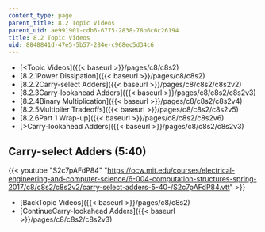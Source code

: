 ```yaml
---
content_type: page
parent_title: 8.2 Topic Videos
parent_uid: ae991901-cdb6-6775-2838-78b6c6c26194
title: 8.2 Topic Videos
uid: 8848841d-47e5-5b57-284e-c968ec5d34c6
---
```


*   [<Topic Videos]({{< baseurl >}}/pages/c8/c8s2)
*   [8.2.1Power Dissipation]({{< baseurl >}}/pages/c8/c8s2)
*   [8.2.2Carry-select Adders]({{< baseurl >}}/pages/c8/c8s2/c8s2v2)
*   [8.2.3Carry-lookahead Adders]({{< baseurl >}}/pages/c8/c8s2/c8s2v3)
*   [8.2.4Binary Multiplication]({{< baseurl >}}/pages/c8/c8s2/c8s2v4)
*   [8.2.5Multiplier Tradeoffs]({{< baseurl >}}/pages/c8/c8s2/c8s2v5)
*   [8.2.6Part 1 Wrap-up]({{< baseurl >}}/pages/c8/c8s2/c8s2v6)
*   [\>Carry-lookahead Adders]({{< baseurl >}}/pages/c8/c8s2/c8s2v3)

Carry-select Adders (5:40)
--------------------------

{{< youtube "S2c7pAFdP84" "https://ocw.mit.edu/courses/electrical-engineering-and-computer-science/6-004-computation-structures-spring-2017/c8/c8s2/c8s2v2/carry-select-adders-5-40-/S2c7pAFdP84.vtt" >}}

*   [BackTopic Videos]({{< baseurl >}}/pages/c8/c8s2)
*   [ContinueCarry-lookahead Adders]({{< baseurl >}}/pages/c8/c8s2/c8s2v3)